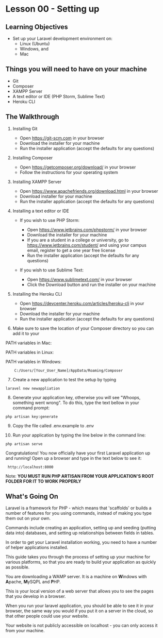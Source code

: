  <!-- enter lesson number and title below separated by hyphen-->

# Lesson 00 - Setting up

## Learning Objectives

- Set up your Laravel development environment on:
	- Linux (Ubuntu)
	- Windows, and 
	- Mac

## Things you will need to have on your machine
* Git
* Composer
* XAMPP Server 
* A text editor or IDE (PHP Storm, Sublime Text)
* Heroku CLI

## The Walkthrough 

1. Installing Git 
	
	* Open https://git-scm.com in your browser
  	* Download the installer for your machine 
  	* Run the installer application (accept the defaults for any questions)  

2. Installing Composer
	
	* Open https://getcomposer.org/download/ in your browser
	* Follow the instructions for your operating system 

3. Installing XAMPP Server
  	
  	* Open https://www.apachefriends.org/download.html in your browser
  	* Download installer for your machine
  	* Run the installer application (accept the defaults for any questions)
  
4. Installing a text editor or IDE
	
	* If you wish to use PHP Storm:
  		* Open https://www.jetbrains.com/phpstorm/ in your browser
  		* Download the installer for your machine
  		* If you are a student in a college or university, go to https://www.jetbrains.com/student/ and using your campus email, register to get a one year free license
		* Run the installer application (accept the defaults for any questions)
	
	* If you wish to use Sublime Text:
		* Open https://www.sublimetext.com/ in your browser
		* Click the Download button and run the installer on your machine

5. Installing the Heroku CLI 
	
	* Open https://devcenter.heroku.com/articles/heroku-cli in your browser 
  	* Download the installer for your machine 
	* Run the installer application (accept the defaults for any questions)
  
6. Make sure to save the location of your Composer directory so you can add it to your 

PATH variables in Mac: 


PATH variables in Linux: 


PATH variables in Windows:
```
    C:/Users/[Your_User_Name]/AppData/Roaming/Composer
```

7. Create a new application to test the setup  by typing 

``` shell 
laravel new newappliation 
```

8. Generate your application key, otherwise you will see "Whoops, something went wrong". To do this, type the text bellow in your command prompt:

```
php artisan key:generate
```

9. Copy the file called .env.example to .env

10. Run your application by typing the line below in the command line:

```
php artisan serve
```
 Congratulations! You now officially have your first Laravel application up and running! Open up a browser and type in the text below to see it:

```
 http://localhost:8000
 ```

 Note: **YOU MUST RUN PHP ARTISAN FROM YOUR APPLICATION'S ROOT FOLDER FOR IT TO WORK PROPERLY**

## What's Going On

Laravel is a framework for PHP - which means that 'scaffolds' or builds a number of features for you using commands, instead of making you type them out on your own.

Commands include creating an application, setting up and seeding (putting data into) databases, and setting up relationships between fields in tables.

In order to get your Laravel installation working, you need to have a number of helper applications installed.

This guide takes you through the process of setting up your machine for various platforms, so that you are ready to build your application as quickly as possible.

You are downloading a WAMP server. It is a machine on **W**indows with **A**pache, **M**ySQPL and **P**HP.

This is your local version of a web server that allows you to see the pages that you develop in a browser.

When you run your laravel application, you should be able to see it in your browser, the same way you would if you put it on a server in the cloud, so that other people could use your website.

Your website is not publicly accessible on localhost - you can only access it from your machine.
